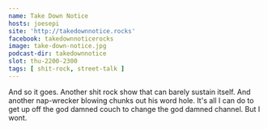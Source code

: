 ```yaml
---
name: Take Down Notice
hosts: joesepi
site: 'http://takedownnotice.rocks'
facebook: takedownnoticerocks
image: take-down-notice.jpg
podcast-dir: takedownnotice
slot: thu-2200-2300
tags: [ shit-rock, street-talk ]
---
```


And so it goes. Another shit rock show that can barely sustain itself. And another nap-wrecker blowing chunks out his word hole.  It's all I can do to get up off the god damned couch to change the god damned channel. But I wont.

